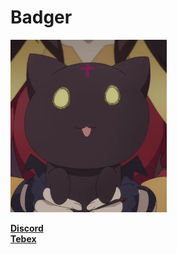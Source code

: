 # Badger
<a href="https://discord.com/invite/TFCQE8d"><img src="https://github.com/ChonkyBadger/ChonkyBadger/blob/main/Chomusuke.webp?raw=true" allign="left" width="250" >
 
[**Discord**](https://discord.com/invite/TFCQE8d)  
[**Tebex**](https://badgercave.tebex.io/)  
